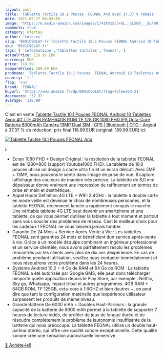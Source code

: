 ```yaml
---
layout: post
title: 'Tablette Tactile 10.1 Pouces  FEONAL And avec 37.37 % rabais '
date: 2021-09-17 06:03:50
image: 'https://m.media-amazon.com/images/I/41AVzXJJ+bL._SL500_._SL400_.jpg'
comments: true
category: ofertas
author: 'tole.es'
slug: 'B091C9QLGY-fr Tablette Tactile 10.1 Pouces FEONAL Android 10 Tablettes...'
sku: 'B091C9QLGY-fr'
tags: [ 'Informatique','Tablettes tactiles','feonal', ]
actualPrice: 118.99 EUR
currency: EUR
price: 118.99
comparePrice: 189.99 EUR
prodname: 'Tablette Tactile 10.1 Pouces  FEONAL Android 10 Tablettes Avoir 4G LTE  4GB RAM+64GB ROM TF 128 GB  1080 FHD IPS  Octa-Core  Batteria 6000mAh  Caméra 13MP  Dual SIM | GPS | Bluetooth | OTG - Argent'
country: 'fr'
flag: '🇫🇷'
brand: 'FEONAL'
buyurl: 'https://www.amazon.fr/dp/B091C9QLGY/?tag=tolees0d-21'
descuento: '37.37'
average: '118.99'
---
```


C'est en vente [Tablette Tactile 10.1 Pouces  FEONAL Android 10 Tablettes Avoir 4G LTE  4GB RAM+64GB ROM TF 128 GB  1080 FHD IPS  Octa-Core  Batteria 6000mAh  Caméra 13MP  Dual SIM | GPS | Bluetooth | OTG - Argent](https://www.amazon.fr/dp/B091C9QLGY/?tag=tolees0d-21)  à  37.37 % de réduction, prix final  118.99 EUR (original: 189.99 EUR) ici:

[![Tablette Tactile 10.1 Pouces  FEONAL And](https://m.media-amazon.com/images/I/41AVzXJJ+bL._SL500_._SL400_.jpg)](https://www.amazon.fr/dp/B091C9QLGY/?tag=tolees0d-21)

ℹ️:

- Écran 1080 FHD + Design Original : la résolution de la tablette FEONAL est de 1280*800 (support Youtube1080 FHD). La tablette de 10,0 pouces utilise un design à cadre ultra fin et un écran délicat. Avec 5MP + 13MP, nous pouvons le sentir dans limage de prise de vue. Il capture laffichage des couleurs de manière très précise. La tablette de 8,0 mm dépaisseur donne vraiment une impression de raffinement en termes de prise en main et desthétique.
- Appel Haute Définition 4G LTE + WIFI 2,4GHz : la tablette à double carte en mode veille est devenue le choix de nombreuses personnes, et la tablette FEONAL récemment lancée a rapidement conquis le marché. Une véritable tablette 4G LTE peut devenir un smartphone et une tablette, ce qui vous permet dutiliser la tablette à tout moment et partout sans vous soucier des problèmes de réseau. Cest le meilleur choix pour les cadeaux ! FEONAL ne vous laissera jamais tomber.
- Garantie De 24 Mois + Service Après-Vente à Vie : Les tablettes FEONAL sont garanties 24 mois et bénéficient dun service après-vente à vie. Grâce à un modèle déquipe combinant un ingénieur professionnel et un service clientèle, nous avons parfaitement résolu les problèmes rencontrés par les clients avec plus de dix ans dexpérience. En cas de problème pendant lutilisation, veuillez nous contacter immédiatement et nous résoudrons votre problème dans les 24 heures.
- Système Android 10.0 + 4 Go de RAM et 64 Go de ROM : La tablette FEONAL a été autorisée par Google GMS, elle peut donc télécharger nimporte quelle application depuis le Play Store, par exemple : Netflix, Sky go, Whatsapp, impact tribal et autres programmes. 4GB RAM + 64GB ROM, TF 125GB, octa-core à 1.6GHZ et bien dautres ~, on peut dire que tant la configuration matérielle que lexpérience utilisateur surpassent les produits de même niveau.
- Grande Batterie De 6000 mAh + Doubles Haut-Parleurs : la grande capacité de la batterie de 6000 mAh permet à la tablette de supporter 7 heures de lecture vidéo, de profiter de jeux de longue durée et de résoudre complètement le problème de lautonomie insuffisante de la batterie qui nous préoccupe. La tablette FEONAL utilise un double haut-parleur stéréo, qui offre une qualité sonore exceptionnelle. Cette qualité sonore crée une sensation audiovisuelle immersive.

[🛒 Achète-le!!](https://www.amazon.fr/dp/B091C9QLGY/?tag=tolees0d-21)
